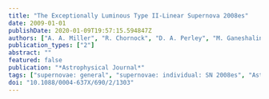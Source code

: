 ```yaml
---
title: "The Exceptionally Luminous Type II-Linear Supernova 2008es"
date: 2009-01-01
publishDate: 2020-01-09T19:57:15.594847Z
authors: ["A. A. Miller", "R. Chornock", "D. A. Perley", "M. Ganeshalingam", "W. Li", "N. R. Butler", "J. S. Bloom", "N. Smith", "M. Modjaz", "D. Poznanski", "A. V. Filippenko", "C. V. Griffith", "J. H. Shiode", "J. M. Silverman"]
publication_types: ["2"]
abstract: ""
featured: false
publication: "*Astrophysical Journal*"
tags: ["supernovae: general", "supernovae: individual: SN 2008es", "Astrophysics"]
doi: "10.1088/0004-637X/690/2/1303"
---
```



